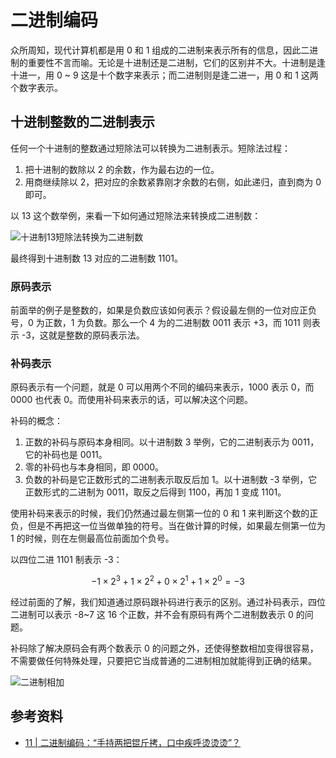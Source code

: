 # 二进制编码

众所周知，现代计算机都是用 0 和 1 组成的二进制来表示所有的信息，因此二进制的重要性不言而喻。无论是十进制还是二进制，它们的区别并不大。十进制是逢十进一，用 0 ~ 9 这是十个数字来表示；而二进制则是逢二进一，用 0 和 1 这两个数字表示。

## 十进制整数的二进制表示

任何一个十进制的整数通过短除法可以转换为二进制表示。短除法过程：

1. 把十进制的数除以 2 的余数，作为最右边的一位。
2. 用商继续除以 2，把对应的余数紧靠刚才余数的右侧，如此递归，直到商为 0 即可。

以 13 这个数举例，来看一下如何通过短除法来转换成二进制数：

![十进制13短除法转换为二进制数](https://cdn.luohuidong.cn/20240711145153.png)

最终得到十进制数 13 对应的二进制数 1101。

### 原码表示

前面举的例子是整数的，如果是负数应该如何表示？假设最左侧的一位对应正负号，0 为正数，1 为负数。那么一个 4 为的二进制数 0011 表示 +3，而 1011 则表示 -3，这就是整数的原码表示法。

### 补码表示

原码表示有一个问题，就是 0 可以用两个不同的编码来表示，1000 表示 0，而 0000 也代表 0。而使用补码来表示的话，可以解决这个问题。

补码的概念：

1. 正数的补码与原码本身相同。以十进制数 3 举例，它的二进制表示为 0011，它的补码也是 0011。
2. 零的补码也与本身相同，即 0000。
3. 负数的补码是它正数形式的二进制表示取反后加 1。以十进制数 -3 举例，它正数形式的二进制为 0011，取反之后得到 1100，再加 1 变成 1101。

使用补码来表示的时候，我们仍然通过最左侧第一位的 0 和 1 来判断这个数的正负，但是不再把这一位当做单独的符号。当在做计算的时候，如果最左侧第一位为 1 的时候，则在左侧最高位前面加个负号。

以四位二进 1101 制表示 -3：

$$-1 \times 2^3 + 1 \times 2^2 + 0 \times 2^1 + 1 \times 2^0 = -3$$

经过前面的了解，我们知道通过原码跟补码进行表示的区别。通过补码表示，四位二进制可以表示 -8~7 这 16 个正数，并不会有原码有两个二进制数表示 0 的问题。

补码除了解决原码会有两个数表示 0 的问题之外，还使得整数相加变得很容易，不需要做任何特殊处理，只要把它当成普通的二进制相加就能得到正确的结果。

![二进制相加](https://cdn.luohuidong.cn/20240714002323.png)

## 参考资料

- [11 | 二进制编码：“手持两把锟斤拷，口中疾呼烫烫烫”？](https://time.geekbang.org/column/article/95844?utm_campaign=geektime_search&utm_content=geektime_search&utm_medium=geektime_search&utm_source=geektime_search&utm_term=geektime_search)
